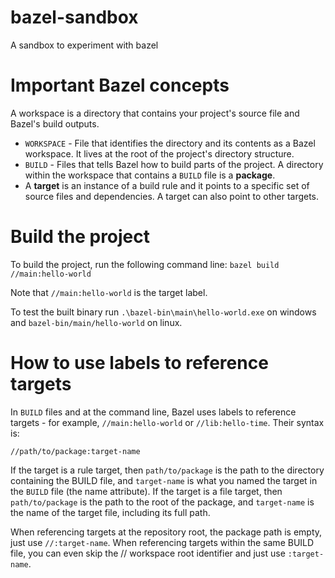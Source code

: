 # bazel-sandbox
A sandbox to experiment with bazel

# Important Bazel concepts
A workspace is a directory that contains your project's source file and Bazel's build outputs.
- `WORKSPACE` - File that identifies the directory and its contents as a Bazel workspace. It lives at the root of the project's directory structure.
- `BUILD` - Files that tells Bazel how to build parts of the project. A directory within the workspace that contains a `BUILD` file is a **package**.
- A **target** is an instance of a build rule and it points to a specific set of source files and dependencies. A target can also point to other targets.

# Build the project
To build the project, run the following command line:
`bazel build //main:hello-world`

Note that `//main:hello-world` is the target label.

To test the built binary run `.\bazel-bin\main\hello-world.exe` on windows and `bazel-bin/main/hello-world` on linux.

# How to use labels to reference targets
In `BUILD` files and at the command line, Bazel uses labels to reference targets - for example, `//main:hello-world` or `//lib:hello-time`. Their syntax is:

`//path/to/package:target-name`

If the target is a rule target, then `path/to/package` is the path to the directory containing the BUILD file, and `target-name` is what you named the target in the `BUILD` file (the name attribute). If the target is a file target, then `path/to/package` is the path to the root of the package, and `target-name` is the name of the target file, including its full path.

When referencing targets at the repository root, the package path is empty, just use `//:target-name`. When referencing targets within the same BUILD file, you can even skip the // workspace root identifier and just use `:target-name`.

